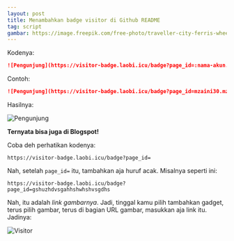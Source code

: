 ```yaml
--- 
layout: post
title: Menambahkan badge visitor di Github README
tag: script
gambar: https://image.freepik.com/free-photo/traveller-city-ferris-wheel_23-2148570665.jpg
--- 
```


Kodenya:

```markdown
![Pengunjung](https://visitor-badge.laobi.icu/badge?page_id=:nama-akun.:nama-repo)
```

Contoh:

```markdown
![Pengunjung](https://visitor-badge.laobi.icu/badge?page_id=mzaini30.mzaini30.github.io)
```

Hasilnya:

![Pengunjung](https://visitor-badge.laobi.icu/badge?page_id=mzaini30.mzaini30.github.io)

**Ternyata bisa juga di Blogspot!**

Coba deh perhatikan kodenya:

```
https://visitor-badge.laobi.icu/badge?page_id=
```

Nah, setelah `page_id=` itu, tambahkan aja huruf acak. Misalnya seperti ini:

```
https://visitor-badge.laobi.icu/badge?page_id=gshuzhdvsgahhshwhshvsgdhs
```

Nah, itu adalah _link gambarnya_. Jadi, tinggal kamu pilih tambahkan gadget, terus pilih gambar, terus di bagian URL gambar, masukkan aja link itu. Jadinya:

![Visitor](https://visitor-badge.laobi.icu/badge?page_id=gshuzhdvsgahhshwhshvsgdhs)
